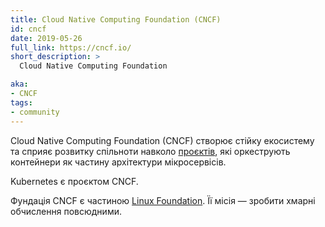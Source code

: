```yaml
---
title: Cloud Native Computing Foundation (CNCF)
id: cncf
date: 2019-05-26
full_link: https://cncf.io/
short_description: >
  Cloud Native Computing Foundation

aka:
- CNCF
tags:
- community
---
```


Cloud Native Computing Foundation (CNCF) створює стійку екосистему та сприяє розвитку спільноти навколо [проєктів](https://www.cncf.io/projects/), які оркеструють контейнери як частину архітектури мікросервісів.

Kubernetes є проєктом CNCF.

<!--more-->

Фундація CNCF є частиною [Linux Foundation](https://www.linuxfoundation.org/). Її місія — зробити хмарні обчислення повсюдними.
